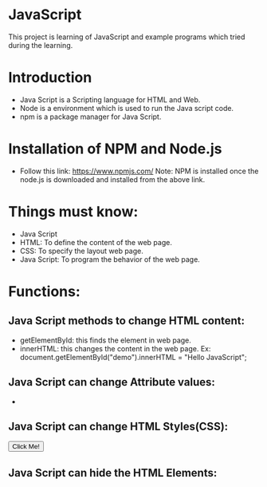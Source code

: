 # JavaScript
This project is learning of JavaScript and example programs which tried during the learning.

# Introduction
- Java Script is a Scripting language for HTML and Web. 
- Node is a environment which is used to run the Java script code. 
- npm is a package manager for Java Script. 

# Installation of NPM and Node.js
- Follow this link: https://www.npmjs.com/
Note: NPM is installed once the node.js is downloaded and installed from the above link. 

# Things must know:
- Java Script
- HTML: To define the content of the web page.
- CSS: To specify the layout web page.
- Java Script: To program the behavior of the web page. 

# Functions:
## Java Script methods to change HTML content:
- getElementById: this finds the element in web page. 
- innerHTML: this changes the content in the web page. 
Ex:
document.getElementById("demo").innerHTML = "Hello JavaScript";

## Java Script can change Attribute values:
- 
## Java Script can change HTML Styles(CSS):
<button type="button" onclick="document.getElementById('demo').style.fontSize='35px'">Click Me!</button>

## Java Script can hide the HTML Elements:
